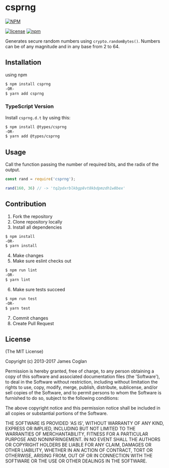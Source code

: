 # csprng

[![NPM](https://nodei.co/npm/csprng.png)](https://nodei.co/npm/csprng/)

[![license](https://img.shields.io/github/license/mashape/apistatus.svg?style=for-the-badge)](https://github.com/jcoglan/node-csprng/blob/master/LICENSE.md) 
[![npm](https://img.shields.io/npm/dw/localeval.svg?style=for-the-badge)](https://www.npmjs.com/package/csprng)

Generates secure random numbers using `crypto.randomBytes()`. Numbers can be of
any magnitude and in any base from 2 to 64.


## Installation

using npm
```bash
$ npm install csprng
-OR-
$ yarn add csprng
```

### TypeScript Version

Install `csprng.d.t` by using this:

```bash 
$ npm install @types/csprng
-OR-
$ yarn add @types/csprng
```

## Usage

Call the function passing the number of required bits, and the radix of the
output.

```js
const rand = require('csprng');

rand(160, 36) // -> 'tq2pdxrblkbgp8vt8kbdpmzdh1w8bex'
```

## Contribution

1. Fork the repository
2. Clone repository locally
3. Install all dependencies

```bash
$ npm install
-OR-
$ yarn install
```

4. Make changes
5. Make sure eslint checks out

```bash
$ npm run lint
-OR-
$ yarn lint
```

6. Make sure tests succeed

```bash
$ npm run test
-OR-
$ yarn test
```

7. Commit changes
8. Create Pull Request

## License

(The MIT License)

Copyright (c) 2013-2017 James Coglan

Permission is hereby granted, free of charge, to any person obtaining a copy of
this software and associated documentation files (the 'Software'), to deal in
the Software without restriction, including without limitation the rights to
use, copy, modify, merge, publish, distribute, sublicense, and/or sell copies of
the Software, and to permit persons to whom the Software is furnished to do so,
subject to the following conditions:

The above copyright notice and this permission notice shall be included in all
copies or substantial portions of the Software.

THE SOFTWARE IS PROVIDED 'AS IS', WITHOUT WARRANTY OF ANY KIND, EXPRESS OR
IMPLIED, INCLUDING BUT NOT LIMITED TO THE WARRANTIES OF MERCHANTABILITY, FITNESS
FOR A PARTICULAR PURPOSE AND NONINFRINGEMENT. IN NO EVENT SHALL THE AUTHORS OR
COPYRIGHT HOLDERS BE LIABLE FOR ANY CLAIM, DAMAGES OR OTHER LIABILITY, WHETHER
IN AN ACTION OF CONTRACT, TORT OR OTHERWISE, ARISING FROM, OUT OF OR IN
CONNECTION WITH THE SOFTWARE OR THE USE OR OTHER DEALINGS IN THE SOFTWARE.

